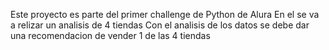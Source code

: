 Este proyecto es parte del primer challenge de Python de Alura 
En el se va a relizar un analisis de 4 tiendas
Con el analisis de los datos se debe dar una recomendacion de vender 1 de las 4 tiendas 

